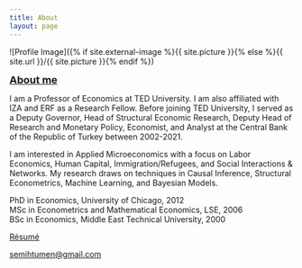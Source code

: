 ```yaml
---
title: About
layout: page
---
```

![Profile Image]({% if site.external-image %}{{ site.picture }}{% else %}{{ site.url }}/{{ site.picture }}{% endif %})

<font size="+1"><p><b><u>About me</u></b></p></font>

<p>I am a Professor of Economics at TED University. I am also affiliated with
IZA and ERF as a Research Fellow. Before joining TED University, I served as a Deputy Governor,
Head of Structural Economic Research, Deputy Head of Research and Monetary
Policy, Economist, and Analyst at the Central Bank of the Republic of Turkey
between 2002-2021.</p>

<p>I am interested in Applied Microeconomics with a focus on Labor
Economics, Human Capital, Immigration/Refugees, and Social Interactions & Networks.
My research draws on techniques in Causal Inference, Structural Econometrics,
Machine Learning, and Bayesian Models.</p>

<p>PhD in Economics, University of Chicago, 2012
<br>MSc in Econometrics and Mathematical Economics, LSE, 2006
<br>BSc in Economics, Middle East Technical University, 2000</p>

<a href="https://semihtumen.github.io/assets/CV_STumen.pdf">Résumé</a>

<a href="mailto:semihtumen@gmail.com">semihtumen@gmail.com</a>
